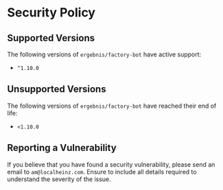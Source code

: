 # Security Policy

## Supported Versions

The following versions of `ergebnis/factory-bot` have active support:

- `^1.10.0`

## Unsupported Versions

The following versions of `ergebnis/factory-bot` have reached their end of life:

- `<1.10.0`

## Reporting a Vulnerability

If you believe that you have found a security vulnerability, please send an email to `am@localheinz.com`. Ensure to include all details required to understand the severity of the issue.
